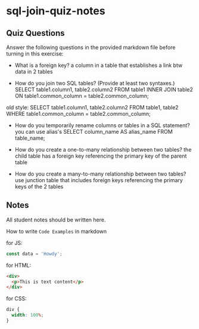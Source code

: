# sql-join-quiz-notes

## Quiz Questions

Answer the following questions in the provided markdown file before turning in this exercise:

- What is a foreign key?
  a column in a table that establishes a link btw data in 2 tables

- How do you join two SQL tables? (Provide at least two syntaxes.)
  SELECT table1.column1, table2.column2
  FROM table1
  INNER JOIN table2
  ON table1.common_column = table2.common_column;

old style:
SELECT table1.column1, table2.column2
FROM table1, table2
WHERE table1.common_column = table2.common_column;

- How do you temporarily rename columns or tables in a SQL statement?
  you can use alias's
  SELECT column_name AS alias_name
  FROM table_name;

- How do you create a one-to-many relationship between two tables?
  the child table has a foreign key referencing the primary key of the parent table

- How do you create a many-to-many relationship between two tables?
  use junction table that includes foreign keys referencing the primary keys of the 2 tables

## Notes

All student notes should be written here.

How to write `Code Examples` in markdown

for JS:

```javascript
const data = 'Howdy';
```

for HTML:

```html
<div>
  <p>This is text content</p>
</div>
```

for CSS:

```css
div {
  width: 100%;
}
```
